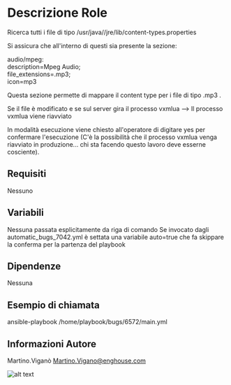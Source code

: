 Descrizione Role
=========

Ricerca tutti i file di tipo 
/usr/java/<JDK>/jre/lib/content-types.properties

Si assicura che all'interno di questi sia presente la sezione:

audio/mpeg: \
        description=Mpeg Audio;\
        file_extensions=.mp3;\
        icon=mp3


Questa sezione permette di mappare il content type per i file di tipo .mp3 .

Se il file è modificato e se sul server gira il processo vxmlua --> Il processo vxmlua viene riavviato

In modalità esecuzione viene chiesto all'operatore di digitare yes per confermare l'esecuzione (C'è la possibilità che il processo vxmlua venga riavviato in produzione... chi sta facendo questo lavoro deve esserne cosciente).

Requisiti
------------
Nessuno

Variabili
--------------

Nessuna passata esplicitamente da riga di comando
Se invocato dagli automatic_bugs_7042.yml è settata una variabile auto=true che fa skippare la conferma per la partenza del playbook

Dipendenze
------------

Nessuna

Esempio di chiamata
----------------

ansible-playbook /home/playbook/bugs/6572/main.yml

Informazioni Autore
------------------

Martino.Viganò
Martino.Vigano@enghouse.com

![alt text](http://i.imgur.com/fh2ro.jpg)

